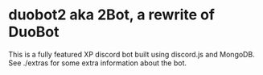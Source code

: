# duobot2 aka 2Bot, a rewrite of DuoBot
This is a fully featured XP discord bot built using discord.js and MongoDB. 
See ./extras for some extra information about the bot.
